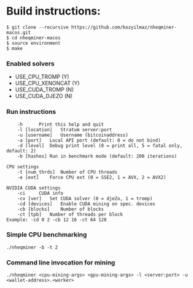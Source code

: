 # Build instructions:

`$ git clone --recursive https://github.com/kozyilmaz/nheqminer-macos.git`  
`$ cd nheqminer-macos`  
`$ source environment`  
`$ make`

### Enabled solvers
  - USE_CPU_TROMP (Y)
  - USE_CPU_XENONCAT (Y)
  - USE_CUDA_TROMP (N)
  - USE_CUDA_DJEZO (N)

### Run instructions

```Parameters: 
    -h		Print this help and quit
    -l [location]	Stratum server:port
    -u [username]	Username (bitcoinaddress)
    -a [port]	Local API port (default: 0 = do not bind)
    -d [level]	Debug print level (0 = print all, 5 = fatal only, default: 2)
    -b [hashes]	Run in benchmark mode (default: 200 iterations)

CPU settings
    -t [num_thrds]	Number of CPU threads
    -e [ext]	Force CPU ext (0 = SSE2, 1 = AVX, 2 = AVX2)

NVIDIA CUDA settings
    -ci		CUDA info
    -cv [ver]	Set CUDA solver (0 = djeZo, 1 = tromp)
    -cd [devices]	Enable CUDA mining on spec. devices
    -cb [blocks]	Number of blocks
    -ct [tpb]	Number of threads per block
Example: -cd 0 2 -cb 12 16 -ct 64 128
```

### Simple CPU benchmarking
`./nheqminer -b -t 2`

### Command line invocation for mining
`./nheqminer <cpu-mining-args> <gpu-mining-args> -l <server:port> -u <wallet-address>.<worker>`
